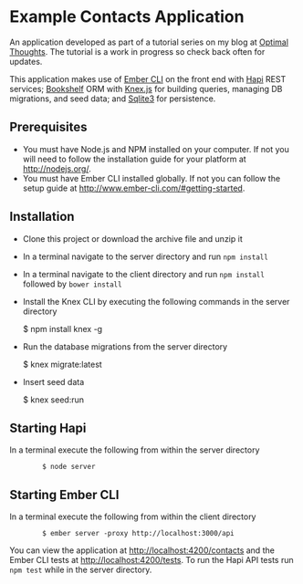# Example Contacts Application

An application developed as part of a tutorial series on my blog at [Optimal Thoughts](http://blog.optimalcadence.com). The tutorial is a work in progress so check back often for updates.

This application makes use of [Ember CLI](http://www.ember-cli.com/) on the front end with [Hapi](http://hapijs.com/) REST services; [Bookshelf](http://bookshelfjs.org/) ORM with [Knex.js](http://knexjs.org/) for building queries, managing DB migrations, and seed data; and [Sqlite3](http://www.sqlite.org/) for persistence.

## Prerequisites

   * You must have Node.js and NPM installed on your computer.  If not you will need to follow the  installation guide for your platform at http://nodejs.org/.
   * You must have Ember CLI installed globally.  If not you can follow the setup guide at http://www.ember-cli.com/#getting-started.

## Installation

   * Clone this project or download the archive file and unzip it
   * In a terminal navigate to the server directory and run `npm install`
   * In a terminal navigate to the client directory and run `npm install` followed by `bower install`
   * Install the Knex CLI by executing the following commands in the server directory

   		$ npm install knex -g

   * Run the database migrations from the server directory

   		$ knex migrate:latest

   * Insert seed data

		$ knex seed:run

## Starting Hapi

In a terminal execute the following from within the server directory

			$ node server

## Starting Ember CLI

In a terminal execute the following from within the client directory

			$ ember server -proxy http://localhost:3000/api

You can view the application at [http://localhost:4200/contacts](http://localhost:4200/contacts) and the Ember CLI tests at [http://localhost:4200/tests](http://localhost:4200/tests). To run the Hapi API tests run `npm test` while in the server directory.
